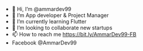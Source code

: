 - 👋 Hi, I’m @ammardev99
- 👀 I’m App developer & Project Manager
- 🌱 I’m currently learning Flutter
- 💞️ I’m looking to collaborate new startups
- 📫 How to reach me https://bit.ly/AmmarDev99-FB
- Facebook @AmmarDev99 

<!---
ammardev99/ammardev99 is a ✨ special ✨ repository because its `README.md` (this file) appears on your GitHub profile.
You can click the Preview link to take a look at your changes.
--->
